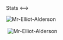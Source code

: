 <!---> Stats <-->
<p><img align="center" src="https://github-readme-stats.vercel.app/api/top-langs/?username=Mr-Elliot-Alderson&layout=compact&langs_count=10&theme=prussian&count_private=true&show_icons=true" alt="Mr-Elliot-Alderson" /></p>

<p>&nbsp;<img align="center" src="https://github-readme-stats.vercel.app/api?username=Mr-Elliot-Alderson&show_icons=true&include_all_commits=true&count_private=true&theme=prussian" alt="Mr-Elliot-Alderson" /></p>
